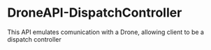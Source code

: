 # DroneAPI-DispatchController
This API emulates comunication with a Drone, allowing client to be a dispatch controller
